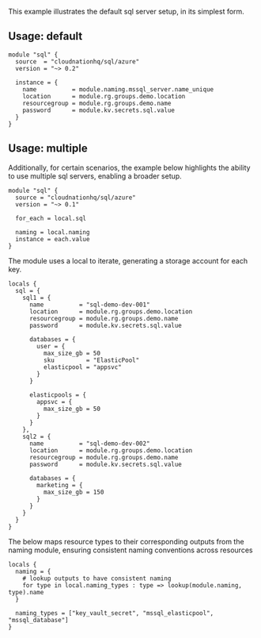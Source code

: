 This example illustrates the default sql server setup, in its simplest form.

## Usage: default

```hcl
module "sql" {
  source  = "cloudnationhq/sql/azure"
  version = "~> 0.2"

  instance = {
    name          = module.naming.mssql_server.name_unique
    location      = module.rg.groups.demo.location
    resourcegroup = module.rg.groups.demo.name
    password      = module.kv.secrets.sql.value
  }
}
```

## Usage: multiple

Additionally, for certain scenarios, the example below highlights the ability to use multiple sql servers, enabling a broader setup.

```hcl
module "sql" {
  source = "cloudnationhq/sql/azure"
  version = "~> 0.1"

  for_each = local.sql

  naming = local.naming
  instance = each.value
}
```

The module uses a local to iterate, generating a storage account for each key.

```hcl
locals {
  sql = {
    sql1 = {
      name          = "sql-demo-dev-001"
      location      = module.rg.groups.demo.location
      resourcegroup = module.rg.groups.demo.name
      password      = module.kv.secrets.sql.value

      databases = {
        user = {
          max_size_gb = 50
          sku         = "ElasticPool"
          elasticpool = "appsvc"
        }
      }

      elasticpools = {
        appsvc = {
          max_size_gb = 50
        }
      }
    },
    sql2 = {
      name          = "sql-demo-dev-002"
      location      = module.rg.groups.demo.location
      resourcegroup = module.rg.groups.demo.name
      password      = module.kv.secrets.sql.value

      databases = {
        marketing = {
          max_size_gb = 150
        }
      }
    }
  }
}
```

The below maps resource types to their corresponding outputs from the naming module, ensuring consistent naming conventions across resources

```hcl
locals {
  naming = {
    # lookup outputs to have consistent naming
    for type in local.naming_types : type => lookup(module.naming, type).name
  }

  naming_types = ["key_vault_secret", "mssql_elasticpool", "mssql_database"]
}
```
